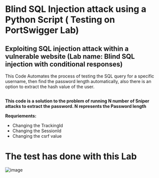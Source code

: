 # Blind SQL Injection attack using a Python Script ( Testing on PortSwigger Lab)
## Exploiting SQL injection attack within a vulnerable website (Lab name: Blind SQL injection with conditional responses)

This Code Automates the process of testing the SQL query for a specific username, then find the password length automatically, also there is an option to extract the hash value of the user.
## 

**This code is a solution to the problem of running N number of Sniper attacks to extract the password. N represents the Password length**

**Requriements:**
- Changing the TrackingId
- Changing the SessionId
- Changing the csrf value



# The test has done with this Lab
![image](https://github.com/AwsGhanem/Blind-SQL-Injection-with-Python/assets/123994471/132a48a6-58e5-405c-9eae-8c750b95fecf)


  
